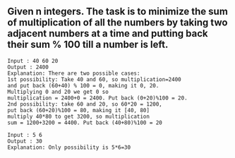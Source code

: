 ## Given n integers. The task is to minimize the sum of multiplication of all the numbers by taking two adjacent numbers at a time and putting back their sum % 100 till a number is left.

```
Input : 40 60 20 
Output : 2400  
Explanation: There are two possible cases:
1st possibility: Take 40 and 60, so multiplication=2400
and put back (60+40) % 100 = 0, making it 0, 20.
Multiplying 0 and 20 we get 0 so 
multiplication = 2400+0 = 2400. Put back (0+20)%100 = 20. 
2nd possibility: take 60 and 20, so 60*20 = 1200,
put back (60+20)%100 = 80, making it [40, 80] 
multiply 40*80 to get 3200, so multiplication
sum = 1200+3200 = 4400. Put back (40+80)%100 = 20 

Input : 5 6 
Output : 30 
Explanation: Only possibility is 5*6=30 
```
